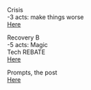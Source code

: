 Crisis  
-3 acts: make things worse  
[Here](https://www.reddit.com/r/GodhoodWB/comments/ftlhb9/endless_pantheon_turn_5_macro/fm7y74w/)

Recovery B  
-5 acts: Magic  
Tech REBATE  
[Here](https://www.reddit.com/r/GodhoodWB/comments/ftlhb9/endless_pantheon_turn_5_macro/fm7wgzs/)

Prompts, the post  
[Here](https://www.reddit.com/r/GodhoodWB/comments/ftlhb9/endless_pantheon_turn_5_macro/fmb43hk/)